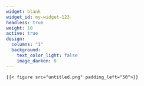 ```yaml
---
widget: blank
widget_id: my-widget-123
headless: true
weight: 10
active: true
design:
  columns: "1"
  background:
    text_color_light: false
    image_darken: 0
---
```

`{{< figure src="untitled.png" padding_left="50">}}`